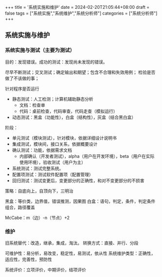 +++
title = '系统实施和维护'
date = 2024-02-20T21:05:44+08:00
draft = false
tags = ["系统实施","系统维护","系统分析师"]
categories = ["系统分析师"]
+++

## 系统实施与维护

### 系统实施与测试（主要为测试）

目的：发现错误。成功的测试：发现尚未发现的错误。

尽早不断测试；交叉测试；确定输出和期望；包含不合理和失效用例；
检验是否做了不该做的事；

针对程序是否运行
- 静态测试：人工检测；计算机辅助静态分析
  - 文档：检查单
  - 代码：桌前检查，代码审查，代码走查（模拟运行）
- 动态测试：黑盒（功能性），白盒（结构性），灰盒（结合黑白盒）

阶段：
- 单元测试（模块测试），针对模块，依据详细设计说明书
- 集成测试，模块间，接口关系，依据概要设计
- 确认测试：功能，依据需求文档
  - 内部确认（开发者测试），alpha（用户在开发环境），beta（用户在实际使用环境），验收测试（用户为主）
- 系统测试：测试完整系统。
- 配置项测试：测试软件配置项（配置管理）
- 回归测试：测试变更后，变更部分的正确性，和对不变更部分的不损害

策略：自底向上，自顶向下，三明治

黑盒：等价类，边界值，错误推测，因果图
白盒：语句，判定，条件，判定条件组合，路径覆盖

McCabe：m（边）-n（节点）+2


### 维护

旧系统替代：改造，继承，集成，淘汰。
转换方式：直接、并行、分段

可维护性：易分析，易改变，稳定性，易测试，依从性
系统维护类型：正确性，适应性，完善性，预防性

系统评价：立项评价，中期评价，结项评价